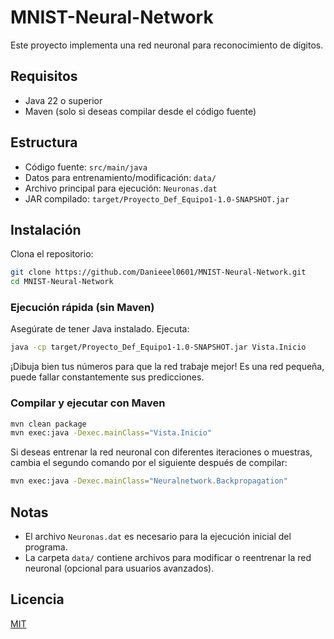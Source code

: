 # MNIST-Neural-Network

Este proyecto implementa una red neuronal para reconocimiento de dígitos.

## Requisitos
- Java 22 o superior
- Maven (solo si deseas compilar desde el código fuente)

## Estructura
- Código fuente: `src/main/java`
- Datos para entrenamiento/modificación: `data/`
- Archivo principal para ejecución: `Neuronas.dat`
- JAR compilado: `target/Proyecto_Def_Equipo1-1.0-SNAPSHOT.jar`

## Instalación
Clona el repositorio:
```sh
git clone https://github.com/Danieeel0601/MNIST-Neural-Network.git
cd MNIST-Neural-Network
```

### Ejecución rápida (sin Maven)
Asegúrate de tener Java instalado. Ejecuta:
```sh
java -cp target/Proyecto_Def_Equipo1-1.0-SNAPSHOT.jar Vista.Inicio
```
¡Dibuja bien tus números para que la red trabaje mejor! Es una red pequeña, puede fallar constantemente sus predicciones. 

### Compilar y ejecutar con Maven
```sh
mvn clean package
mvn exec:java -Dexec.mainClass="Vista.Inicio"
```
Si deseas entrenar la red neuronal con diferentes iteraciones o muestras, cambia el segundo comando por el siguiente después de compilar: 
```sh
mvn exec:java -Dexec.mainClass="Neuralnetwork.Backpropagation"
```

## Notas
- El archivo `Neuronas.dat` es necesario para la ejecución inicial del programa.
- La carpeta `data/` contiene archivos para modificar o reentrenar la red neuronal (opcional para usuarios avanzados).

## Licencia
[MIT](LICENSE)






